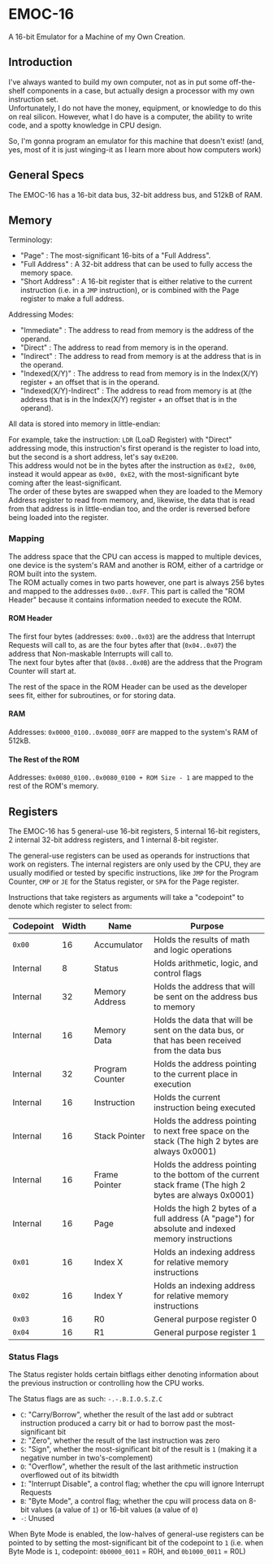 # EMOC-16

A 16-bit Emulator for a Machine of my Own Creation.

## Introduction

I've always wanted to build my own computer, not as in put some off-the-shelf components in a case, but actually design a processor with my own instruction set.  
Unfortunately, I do not have the money, equipment, or knowledge to do this on real silicon. However, what I do have is a computer, the ability to write code, and a spotty knowledge in CPU design.

So, I'm gonna program an emulator for this machine that doesn't exist! (and, yes, most of it is just winging-it as I learn more about how computers work)

## General Specs

The EMOC-16 has a 16-bit data bus, 32-bit address bus, and 512kB of RAM.

## Memory

Terminology:

- "Page" : The most-significant 16-bits of a "Full Address".
- "Full Address" : A 32-bit address that can be used to fully access the memory space.
- "Short Address" : A 16-bit register that is either relative to the current instruction (i.e. in a `JMP` instruction), or is combined with the Page register to make a full address.

Addressing Modes:

- "Immediate" : The address to read from memory is the address of the operand.
- "Direct" : The address to read from memory is in the operand.
- "Indirect" : The address to read from memory is at the address that is in the operand.
- "Indexed(X/Y)" : The address to read from memory is in the Index(X/Y) register + an offset that is in the operand.
- "Indexed(X/Y)-Indirect" : The address to read from memory is at (the address that is in the Index(X/Y) register + an offset that is in the operand).

All data is stored into memory in little-endian:

For example, take the instruction: `LDR` (LoaD Register) with "Direct" addressing mode, this instruction's first operand is the register to load into, but the second is a short address, let's say `0xE200`.  
This address would not be in the bytes after the instruction as `0xE2, 0x00`, instead it would appear as `0x00, 0xE2`, with the most-significant byte coming after the least-significant.  
The order of these bytes are swapped when they are loaded to the Memory Address register to read from memory, and, likewise, the data that is read from that address is in little-endian too, and the order is reversed before being loaded into the register.

### Mapping

The address space that the CPU can access is mapped to multiple devices, one device is the system's RAM and another is ROM, either of a cartridge or ROM built into the system.  
The ROM actually comes in two parts however, one part is always 256 bytes and mapped to the addresses `0x00..0xFF`. This part is called the "ROM Header" because it contains information needed to execute the ROM.

#### ROM Header

The first four bytes (addresses: `0x00..0x03`) are the address that Interrupt Requests will call to, as are the four bytes after that (`0x04..0x07`) the address that Non-maskable Interrupts will call to.  
The next four bytes after that (`0x08..0x0B`) are the address that the Program Counter will start at.

The rest of the space in the ROM Header can be used as the developer sees fit, either for subroutines, or for storing data.

#### RAM

Addresses: `0x0000_0100..0x0080_00FF` are mapped to the system's RAM of 512kB.

#### The Rest of the ROM

Addresses: `0x0080_0100..0x0080_0100 + ROM Size - 1` are mapped to the rest of the ROM's memory.

## Registers

The EMOC-16 has 5 general-use 16-bit registers, 5 internal 16-bit registers, 2 internal 32-bit address registers, and 1 internal 8-bit register.

The general-use registers can be used as operands for instructions that work on registers.
The internal registers are only used by the CPU, they are usually modified or tested by specific instructions, like `JMP` for the Program Counter, `CMP` or `JE` for the Status register, or `SPA` for the Page register.

Instructions that take registers as arguments will take a "codepoint" to denote which register to select from:

| Codepoint   | Width | Name            | Purpose                                                                                                                           |
| ----------- | ----- | --------------- | --------------------------------------------------------------------------------------------------------------------------------- |
| `0x00`      | 16    | Accumulator     | Holds the results of math and logic operations                                                                                    |
| Internal    | 8     | Status          | Holds arithmetic, logic, and control flags                                                                                        |
| Internal    | 32    | Memory Address  | Holds the address that will be sent on the address bus to memory                                                                  |
| Internal    | 16    | Memory Data     | Holds the data that will be sent on the data bus, or that has been received from the data bus                                     |
| Internal    | 32    | Program Counter | Holds the address pointing to the current place in execution                                                                      |
| Internal    | 16    | Instruction     | Holds the current instruction being executed                                                                                      |
| Internal    | 16    | Stack Pointer   | Holds the address pointing to next free space on the stack (The high 2 bytes are always 0x0001)                                   |
| Internal    | 16    | Frame Pointer   | Holds the address pointing to the bottom of the current stack frame (The high 2 bytes are always 0x0001)                          |
| Internal    | 16    | Page            | Holds the high 2 bytes of a full address (A "page") for absolute and indexed memory instructions                                  |
| `0x01`      | 16    | Index X         | Holds an indexing address for relative memory instructions                                                                        |
| `0x02`      | 16    | Index Y         | Holds an indexing address for relative memory instructions                                                                        |
| `0x03`      | 16    | R0              | General purpose register 0                                                                                                        |
| `0x04`      | 16    | R1              | General purpose register 1                                                                                                        |

### Status Flags

The Status register holds certain bitflags either denoting information about the previous instruction or controlling how the CPU works.

The Status flags are as such: `-.-.B.I.O.S.Z.C`

- `C`: "Carry/Borrow", whether the result of the last add or subtract instruction produced a carry bit or had to borrow past the most-significant bit
- `Z`: "Zero", whether the result of the last instruction was zero
- `S`: "Sign", whether the most-significant bit of the result is `1` (making it a negative number in two's-complement)
- `O`: "Overflow", whether the result of the last arithmetic instruction overflowed out of its bitwidth
- `I`: "Interrupt Disable", a control flag; whether the cpu will ignore Interrupt Requests
- `B`: "Byte Mode", a control flag; whether the cpu will process data on 8-bit values (a value of `1`) or 16-bit values (a value of `0`)
- `-`: Unused

When Byte Mode is enabled, the low-halves of general-use registers can be pointed to by setting the most-significant bit of the codepoint to `1` (i.e. when Byte Mode is `1`, codepoint: `0b0000_0011` = R0H, and `0b1000_0011` = R0L)
